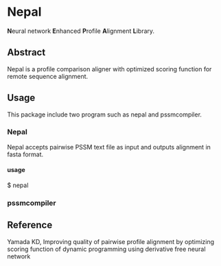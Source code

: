 # Nepal
**N**eural network **E**nhanced **P**rofile **A**lignment **L**ibrary.
## Abstract
Nepal is a profile comparison aligner with optimized scoring function for remote sequence alignment.
## Usage
This package include two program such as nepal and pssmcompiler.
### Nepal
Nepal accepts pairwise PSSM text file as input and outputs alignment in fasta format.<br>
#### usage
$ nepal
### pssmcompiler
## Reference
Yamada KD, Improving quality of pairwise profile alignment by optimizing scoring function of dynamic programming using derivative free neural network
